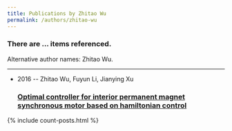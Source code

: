 ```yaml
---
title: Publications by Zhitao Wu
permalink: /authors/zhitao-wu
---
```


<h3 id="number-posts">There are ... items referenced.</h3>
<p id='info-authors'>Alternative author names: Zhitao Wu.</p>
<hr />
<ul class="post-list">
<li><span class='post-meta'>2016 -- Zhitao Wu, Fuyun Li, Jianying Xu</span><h3><a class='post-link' href="{{ site.baseurl }}/optimal-controller-for-interior-permanent-magnet-synchronous-motor-based-on-hamiltonian-control">Optimal controller for interior permanent magnet synchronous motor based on hamiltonian control</a></h3></li>

</ul>
{% include count-posts.html %}
